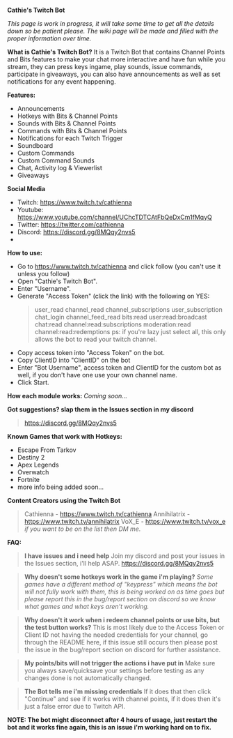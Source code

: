 
**Cathie's Twitch Bot**

*This page is work in progress, it will take some time to get all the details down so be patient please.*
*The wiki page will be made and filled with the proper information over time.*

**What is Cathie's Twitch Bot?**
It is a Twitch Bot that contains Channel Points and Bits features to make your chat more interactive and have fun while you stream, they can press keys ingame, play sounds, issue commands, participate in giveaways, you can also have announcements as well as set notifications for any event happening.


**Features:**
 - Announcements
 - Hotkeys with Bits & Channel Points
 - Sounds with Bits & Channel Points
 - Commands with Bits & Channel Points
 - Notifications for each Twitch Trigger
 - Soundboard
 - Custom Commands
 - Custom Command Sounds
 - Chat, Activity log & Viewerlist
 - Giveaways

**Social Media**
- Twitch:  https://www.twitch.tv/cathienna
- Youtube:  https://www.youtube.com/channel/UChcTDTCAtFbQeDxCm1fMqyQ
- Twitter:  https://twitter.com/cathienna
- Discord:  https://discord.gg/8MQqy2nvs5
- 
**How to use:**
- Go to https://www.twitch.tv/cathienna and click follow (you can't use it unless you follow)
- Open "Cathie's Twitch Bot".
- Enter "Username".
- Generate "Access Token" (click the link) with the following on YES:
     > user_read
     > channel_read
     > channel_subscriptions
     > user_subscription
     > chat_login
     > channel_feed_read
     > bits:read
     > user:read:broadcast
     > chat:read
     > channel:read:subscriptions
     > moderation:read
     > channel:read:redemptions
     ps: if you're lazy just select all, this only allows the bot to read your twitch channel.
- Copy access token into "Access Token" on the bot.
- Copy ClientID into "ClientID" on the bot
- Enter "Bot Username", access token and ClientID for the custom bot as well, if you don't have one use your own channel name.
- Click Start.

**How each module works:**
*Coming soon...*

**Got suggestions? slap them in the Issues section in my discord**
> https://discord.gg/8MQqy2nvs5

**Known Games that work with Hotkeys:**

 - Escape From Tarkov
 - Destiny 2
 - Apex Legends
 - Overwatch
 - Fortnite
 - more info being added soon...

**Content Creators using the Twitch Bot**
> Cathienna - https://www.twitch.tv/cathienna
> Annihilatrix - https://www.twitch.tv/annihilatrix
> VoX_E - https://www.twitch.tv/vox_e
*if you want to be on the list then DM me.*

**FAQ:**

> **I have issues and i need help**
> Join my discord and post your issues in the Issues section, i'll help ASAP. https://discord.gg/8MQqy2nvs5

> **Why doesn't some hotkeys work in the game i'm playing?**
> *Some games have a different method of "keypress" which means the bot will not fully work with them, this is being worked on as time goes but please report this in the bug/report section on discord so we know what games and what keys aren't working.*

> **Why doesn't it work when i redeem channel points or use bits, but the test button works?**
> This is most likely due to the Access Token or Client ID not having the needed credentials for your channel, go through the README here, if this issue still occurs then please post the issue in the bug/report section on discord for further assistance.

> **My points/bits will not trigger the actions i have put in**
> Make sure you always save/quicksave your settings before testing as any changes done is not automatically changed.

> **The Bot tells me i'm missing credentials**
> If it does that then click "Continue" and see if it works with channel points, if it does then it's just a false error due to Twitch API.

**NOTE: The bot might disconnect after 4 hours of usage, just restart the bot and it works fine again, this is an issue i'm working hard on to fix.**
